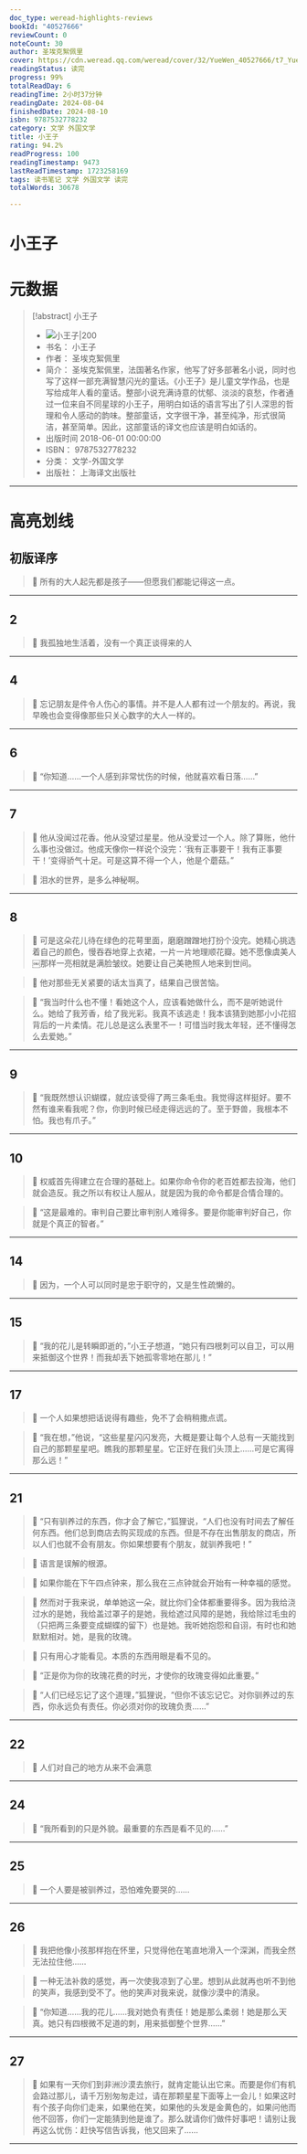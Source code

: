 ```yaml
---
doc_type: weread-highlights-reviews
bookId: "40527666"
reviewCount: 0
noteCount: 30
author: 圣埃克絮佩里
cover: https://cdn.weread.qq.com/weread/cover/32/YueWen_40527666/t7_YueWen_40527666.jpg
readingStatus: 读完
progress: 99%
totalReadDay: 6
readingTime: 2小时37分钟
readingDate: 2024-08-04
finishedDate: 2024-08-10
isbn: 9787532778232
category: 文学 外国文学
title: 小王子
rating: 94.2%
readProgress: 100
readingTimestamp: 9473
lastReadTimestamp: 1723258169
tags: 读书笔记 文学 外国文学 读完
totalWords: 30678

---
```


# 小王子

# 元数据
> [!abstract] 小王子
> - ![ 小王子|200](https://cdn.weread.qq.com/weread/cover/32/YueWen_40527666/t7_YueWen_40527666.jpg)
> - 书名： 小王子
> - 作者： 圣埃克絮佩里
> - 简介： 圣埃克絮佩里，法国著名作家，他写了好多部著名小说，同时也写了这样一部充满智慧闪光的童话。《小王子》是儿童文学作品，也是写给成年人看的童话。整部小说充满诗意的忧郁、淡淡的哀愁，作者通过一位来自不同星球的小王子，用明白如话的语言写出了引人深思的哲理和令人感动的韵味。整部童话，文字很干净，甚至纯净，形式很简洁，甚至简单。因此，这部童话的译文也应该是明白如话的。
> - 出版时间 2018-06-01 00:00:00
> - ISBN： 9787532778232
> - 分类： 文学-外国文学
> - 出版社： 上海译文出版社



---


# 高亮划线


## 初版译序


> 📌 所有的大人起先都是孩子——但愿我们都能记得这一点。

---

## 2


> 📌 我孤独地生活着，没有一个真正谈得来的人

---

## 4


> 📌 忘记朋友是件令人伤心的事情。并不是人人都有过一个朋友的。再说，我早晚也会变得像那些只关心数字的大人一样的。

---

## 6


> 📌 “你知道……一个人感到非常忧伤的时候，他就喜欢看日落……”

---

## 7


> 📌 他从没闻过花香。他从没望过星星。他从没爱过一个人。除了算账，他什么事也没做过。他成天像你一样说个没完：‘我有正事要干！我有正事要干！’变得骄气十足。可是这算不得一个人，他是个蘑菇。”

> 📌 泪水的世界，是多么神秘啊。

---

## 8


> 📌 可是这朵花儿待在绿色的花萼里面，磨磨蹭蹭地打扮个没完。她精心挑选着自己的颜色，慢吞吞地穿上衣裙，一片一片地理顺花瓣。她不愿像虞美人￼那样一亮相就是满脸皱纹。她要让自己美艳照人地来到世间。

> 📌 他对那些无关紧要的话太当真了，结果自己很苦恼。

> 📌 “我当时什么也不懂！看她这个人，应该看她做什么，而不是听她说什么。她给了我芳香，给了我光彩。我真不该逃走！我本该猜到她那小小花招背后的一片柔情。花儿总是这么表里不一！可惜当时我太年轻，还不懂得怎么去爱她。”

---

## 9


> 📌 “我既然想认识蝴蝶，就应该受得了两三条毛虫。我觉得这样挺好。要不然有谁来看我呢？你，你到时候已经走得远远的了。至于野兽，我根本不怕。我也有爪子。”

---

## 10


> 📌 权威首先得建立在合理的基础上。如果你命令你的老百姓都去投海，他们就会造反。我之所以有权让人服从，就是因为我的命令都是合情合理的。

> 📌 “这是最难的。审判自己要比审判别人难得多。要是你能审判好自己，你就是个真正的智者。”

---

## 14


> 📌 因为，一个人可以同时是忠于职守的，又是生性疏懒的。

---

## 15


> 📌 “我的花儿是转瞬即逝的，”小王子想道，“她只有四根刺可以自卫，可以用来抵御这个世界！而我却丢下她孤零零地在那儿！”

---

## 17


> 📌 一个人如果想把话说得有趣些，免不了会稍稍撒点谎。

> 📌 “我在想，”他说，“这些星星闪闪发亮，大概是要让每个人总有一天能找到自己的那颗星星吧。瞧我的那颗星星。它正好在我们头顶上……可是它离得那么远！”

---

## 21


> 📌 “只有驯养过的东西，你才会了解它，”狐狸说，“人们也没有时间去了解任何东西。他们总到商店去购买现成的东西。但是不存在出售朋友的商店，所以人们也就不会有朋友。你如果想要有个朋友，就驯养我吧！”

> 📌 语言是误解的根源。

> 📌 如果你能在下午四点钟来，那么我在三点钟就会开始有一种幸福的感觉。

> 📌 然而对于我来说，单单她这一朵，就比你们全体都重要得多。因为我给浇过水的是她，我给盖过罩子的是她，我给遮过风障的是她，我给除过毛虫的（只把两三条要变成蝴蝶的留下）也是她。我听她抱怨和自诩，有时也和她默默相对。她，是我的玫瑰。

> 📌 只有用心才能看见。本质的东西用眼是看不见的。

> 📌 “正是你为你的玫瑰花费的时光，才使你的玫瑰变得如此重要。”

> 📌 “人们已经忘记了这个道理，”狐狸说，“但你不该忘记它。对你驯养过的东西，你永远负有责任。你必须对你的玫瑰负责……”

---

## 22


> 📌 人们对自己的地方从来不会满意

---

## 24


> 📌 “我所看到的只是外貌。最重要的东西是看不见的……”

---

## 25


> 📌 一个人要是被驯养过，恐怕难免要哭的……

---

## 26


> 📌 我把他像小孩那样抱在怀里，只觉得他在笔直地滑入一个深渊，而我全然无法拉住他……

> 📌 一种无法补救的感觉，再一次使我凉到了心里。想到从此就再也听不到他的笑声，我感到受不了。他的笑声对我来说，就像沙漠中的清泉。

> 📌 “你知道……我的花儿……我对她负有责任！她是那么柔弱！她是那么天真。她只有四根微不足道的刺，用来抵御整个世界……”

---

## 27


> 📌 如果有一天你们到非洲沙漠去旅行，就肯定能认出它来。而要是你们有机会路过那儿，请千万别匆匆走过，请在那颗星星下面等上一会儿！如果这时有个孩子向你们走来，如果他在笑，如果他的头发是金黄色的，如果问他而他不回答，你们一定能猜到他是谁了。那么就请你们做件好事吧！请别让我再这么忧伤：赶快写信告诉我，他又回来了……

---

